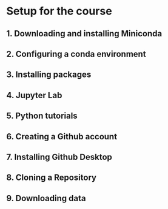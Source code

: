 # Setup for the course

## 1. Downloading and installing Miniconda

## 2. Configuring a conda environment

## 3. Installing packages

## 4. Jupyter Lab

## 5. Python tutorials

## 6. Creating a Github account

## 7. Installing Github Desktop

## 8. Cloning a Repository

## 9. Downloading data


